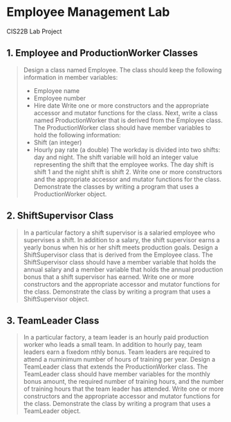 # Employee Management Lab
CIS22B Lab Project

## 1. Employee and ProductionWorker Classes
> Design a class named Employee. The class should keep the following information in member variables:
> * Employee name
> * Employee number
> * Hire date
> Write one or more constructors and the appropriate accessor and mutator functions for the class.
> Next, write a class named ProductionWorker that is derived from the Employee class. The ProductionWorker class should have member variables to hold the following information:
> * Shift (an integer)
> * Hourly pay rate (a double)
> The workday is divided into two shifts: day and night. The shift variable will hold an integer value representing the shift that the employee works.  The day shift is shift 1 and the night shift is shift 2. Write one or more constructors and the appropriate accessor and mutator functions for the class. Demonstrate the classes by writing a program that uses a ProductionWorker object.

## 2. ShiftSupervisor Class
> In a particular factory a shift supervisor is a salaried employee who supervises a shift. In addition to a salary, the shift supervisor earns a yearly bonus when his or her shift meets production goals. Design a ShiftSupervisor class that is derived from the Employee class. The ShiftSupervisor class should have a member variable that holds the annual salary and a member variable that holds the annual production bonus that a shift supervisor has earned. Write one or more constructors and the appropriate accessor and mutator functions for the class. Demonstrate the class by writing a program that uses a ShiftSupervisor object.

## 3. TeamLeader Class
> In a particular factory, a team leader is an hourly paid production worker who leads a small team. In addition to hourly pay, team leaders earn a fixedom nthly bonus. Team leaders are required to attend a numinimum number of hours of training per year. Design a TeamLeader class that extends the ProductionWorker class. The TeamLeader class should have member variables for the monthly bonus amount, the required number of training hours, and the number of training hours that the team leader has attended. Write one or more constructors and the appropriate accessor and mutator functions for the class. Demonstrate the class by writing a program that uses a TeamLeader object.
